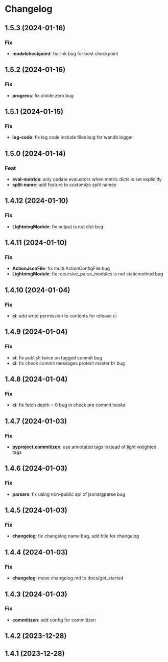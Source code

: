 # Changelog

## 1.5.3 (2024-01-16)

### Fix

- **modelcheckpoint**: fix link bug for best checkpoint

## 1.5.2 (2024-01-16)

### Fix

- **progress**: fix divide zero bug

## 1.5.1 (2024-01-15)

### Fix

- **log-code**: fix log code include files bug for wandb logger

## 1.5.0 (2024-01-14)

### Feat

- **eval-metrics**: only update evaluators when metric dicts is set explicitly
- **split-name**: add feature to customize split names

## 1.4.12 (2024-01-10)

### Fix

- **LightningModule**: fix output is not dict bug

## 1.4.11 (2024-01-10)

### Fix

- **ActionJsonFile**: fix multi ActionConfigFile bug
- **LightningModule**: fix recursive_parse_modules is not staticmethod bug

## 1.4.10 (2024-01-04)

### Fix

- **ci**: add write permission to contents for release ci

## 1.4.9 (2024-01-04)

### Fix

- **ci**: fix publish twice on tagged commit bug
- **ci**: fix check commit messages protect master br bug

## 1.4.8 (2024-01-04)

### Fix

- **ci**: fix fetch depth = 0 bug in check pre commit hooks

## 1.4.7 (2024-01-03)

### Fix

- **pyproject.commitizen**: use annotated tags instead of light weighted tags

## 1.4.6 (2024-01-03)

### Fix

- **parsers**: fix using non-public api of jsonargparse bug

## 1.4.5 (2024-01-03)

### Fix

- **changelog**: fix changelog name bug, add title for changelog

## 1.4.4 (2024-01-03)

### Fix

- **changelog**: move changelog.md to docs/get_started

## 1.4.3 (2024-01-03)

### Fix

- **commitizen**: add config for commitizen

## 1.4.2 (2023-12-28)

## 1.4.1 (2023-12-28)
